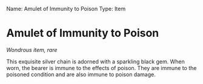 Name: Amulet of Immunity to Poison
Type: Item

# Amulet of Immunity to Poison
_Wondrous item, rare_

This exquisite silver chain is adorned with a sparkling black gem. When worn, the bearer is immune to the effects of poison. They are immune to the poisoned condition and are also immune to poison damage.